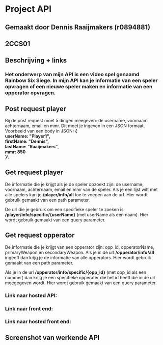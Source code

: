# Project API
## Gemaakt door Dennis Raaijmakers (r0894881)
## 2CCS01

## Beschrijving + links
### Het onderwerp van mijn API is een video spel genaamd Rainbow Six Siege. In mijn API kan je informatie van een speler opvragen of een nieuwe speler maken en informatie van een opperator opvragen.

## Post request player
Bij de post request moet 5 dingen meegeven: de username, voornaam, achternaam, email en mmr. Dit moet je ingeven in een JSON formaat.
Voorbeeld van een body in JSON:
**{**\
**userName: "Player1",**\
**firstName: "Dennis",**\
**lastName: "Raaijmakers",**\
**mmr: 850**\
**}**\

## Get request player
De informatie die je krijgt als je de speler opzoekt zijn: de username, voornaam, achternaam, email en mmr van de speler. 
Als je een lijst wilt met alle spelers kan je **/player/info/all** toe te voegen aan de url. Hier wordt gebruik gemaakt van een path parameter.

De url die je gebruik om een specifieke speler te zoeken is **/player/info/specific/{userName}** (met userName als een naam). Hier wordt gebruik gemaakt van een query parameter.

## Get request opperator
De informatie die je krijgt van een opperator zijn: opp_id, opperatorName, primaryWeapon en secondaryWeapon.
Als je in de url **/opperator/info/all** ingeeft dan krijg je de informatie van alle opperators. Hier wordt gebruik gemaakt van een path parameter.

Als je in de url **/opperator/info/specific/{opp_id}** (met opp_id als een nummer) dan krijg je een specifieke opperater die het id heeft die in de url meegegeven wordt. Hier wordt gebruik gemaakt van een query parameter.

### Link naar hosted API:
### Link naar front end:
### Link naar hosted front end: 

## Screenshot van werkende API


